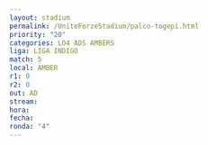 ```yaml
---
layout: stadium
permalink: /UniteForzeStadium/palco-togepi.html
priority: "20"
categories: LO4 ADS AMBERS
liga: LIGA INDIGO
match: 5
local: AMBER
r1: 0
r2: 0
out: AD
stream: 
hora: 
fecha: 
ronda: "4"
---
```

